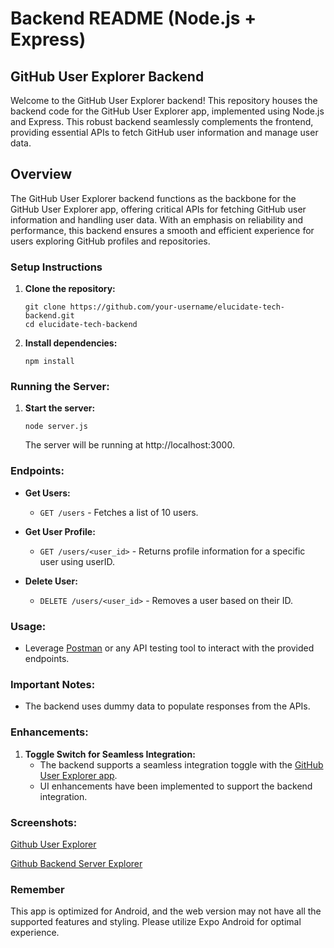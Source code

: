 # Backend README (Node.js + Express)

## GitHub User Explorer Backend

Welcome to the GitHub User Explorer backend! This repository houses the backend code for the GitHub User Explorer app, implemented using Node.js and Express. This robust backend seamlessly complements the frontend, providing essential APIs to fetch GitHub user information and manage user data.

## Overview

The GitHub User Explorer backend functions as the backbone for the GitHub User Explorer app, offering critical APIs for fetching GitHub user information and handling user data. With an emphasis on reliability and performance, this backend ensures a smooth and efficient experience for users exploring GitHub profiles and repositories.

### Setup Instructions

1. **Clone the repository:**

   ```
   git clone https://github.com/your-username/elucidate-tech-backend.git
   cd elucidate-tech-backend
   ```

2. **Install dependencies:**

   ```
   npm install
   ```

### Running the Server:

1. **Start the server:**

   ```
   node server.js
   ```

   The server will be running at http://localhost:3000.

### Endpoints:

- **Get Users:**
  - `GET /users` - Fetches a list of 10 users.

- **Get User Profile:**
  - `GET /users/<user_id>` - Returns profile information for a specific user using userID.

- **Delete User:**
  - `DELETE /users/<user_id>` - Removes a user based on their ID.

### Usage:

- Leverage [Postman](https://www.postman.com/) or any API testing tool to interact with the provided endpoints.

### Important Notes:

- The backend uses dummy data to populate responses from the APIs.

### Enhancements:

1. **Toggle Switch for Seamless Integration:**
   - The backend supports a seamless integration toggle with the [GitHub User Explorer app](https://github.com/AnukratiMehta/elucidate-tech).
   - UI enhancements have been implemented to support the backend integration.

### Screenshots:

[Github User Explorer](assets/Github%20User%20Explorer.mp4)

[Github Backend Server Explorer](assets/Github%20User%20Explorer%20-%20Backend.mp4)

### Remember
This app is optimized for Android, and the web version may not have all the supported features and styling. Please utilize Expo Android for optimal experience.
